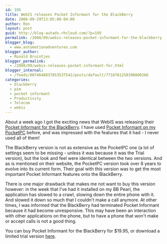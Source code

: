 ```yaml
---
id: 195
title: WebIS releases Pocket Informant for the BlackBerry
date: 2008-09-29T13:05:00-04:00
author: Ron
layout: post
guid: http://blog-autadv.rhcloud.com/?p=195
permalink: /2008/09/webis-releases-pocket-informant-for-the-blackberry.html
blogger_blog:
  - www.automationadventures.com
blogger_author:
  - Ronald Bruintjes
blogger_permalink:
  - /2008/09/webis-releases-pocket-informant-for.html
blogger_internal:
  - /feeds/8074648837853537542/posts/default/7716761258398800266
categories:
  - blackberry
  - pim
  - pocket informant
  - Productivity
  - Telecom
  - webis
---
```

About a week ago I got the exciting news that WebIS was releasing their <a href="http://pocketinformant.com/products_info.php?p_id=pocketinformant_bb" target="_blank">Pocket Informant for the BlackBerry</a>. I have used <a href="http://pocketinformant.com/products_info.php?p_id=pocketinformant" target="_blank">Pocket Informant on my PocketPC</a> before, and was impressed with the features that it had - I never used all of them!

The BlackBerry version is not as extensive as the PocketPC one (a lot of settings seem to be missing - unless it was because it was the Trial version), but the look and feel were identical between the two versions. And as is mentioned on their website, the PocketPC version took over 8 years to evolve into its current form. Their goal with this version was to get the most important Pocket Informant features onto the BlackBerry.

There is one major drawback that makes me not want to buy this version however: in the week that I've had it installed on my BB Pearl, the application has slowed to a crawl, slowing down the entire phone with it. And slowed it down so much that I couldn't make a call anymore. At other times, I was informed that the BlackBerry had terminated Pocket Informant because it had become unresponsive. This may have been an interaction with other applications on the phone, but to have a phone that won't make or accept calls is not a good thing.

You can buy Pocket Informant for the BlackBerry for $19.95, or download a limited trial version <a href="http://pocketinformant.com/products_info.php?p_id=pocketinformant_bb" target="_blank">here</a>.